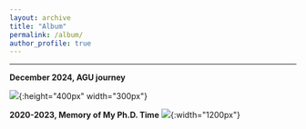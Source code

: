 ```yaml
---
layout: archive
title: "Album"
permalink: /album/
author_profile: true
---
```


--------------------------------------------------


**December 2024, AGU journey**

![](https://Chao21.github.io/images/2024.12-CapitolHill-Washington.png){:height="400px" width="300px"}


**2020-2023, Memory of My Ph.D. Time**
![](https://Chao21.github.io/images/Album_Ph.D._Scene_01.png){:width="1200px"}



